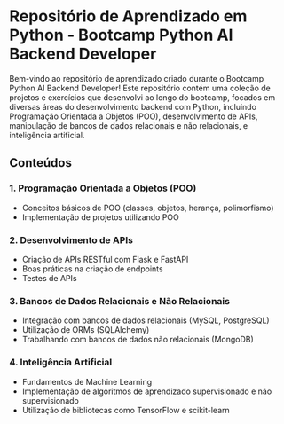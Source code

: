 # Repositório de Aprendizado em Python - Bootcamp Python AI Backend Developer

Bem-vindo ao repositório de aprendizado criado durante o Bootcamp Python AI Backend Developer! Este repositório contém uma coleção de projetos e exercícios que desenvolvi ao longo do bootcamp, focados em diversas áreas do desenvolvimento backend com Python, incluindo Programação Orientada a Objetos (POO), desenvolvimento de APIs, manipulação de bancos de dados relacionais e não relacionais, e inteligência artificial.

## Conteúdos

### 1. Programação Orientada a Objetos (POO)
- Conceitos básicos de POO (classes, objetos, herança, polimorfismo)
- Implementação de projetos utilizando POO

### 2. Desenvolvimento de APIs
- Criação de APIs RESTful com Flask e FastAPI
- Boas práticas na criação de endpoints
- Testes de APIs

### 3. Bancos de Dados Relacionais e Não Relacionais
- Integração com bancos de dados relacionais (MySQL, PostgreSQL)
- Utilização de ORMs (SQLAlchemy)
- Trabalhando com bancos de dados não relacionais (MongoDB)

### 4. Inteligência Artificial
- Fundamentos de Machine Learning
- Implementação de algoritmos de aprendizado supervisionado e não supervisionado
- Utilização de bibliotecas como TensorFlow e scikit-learn
